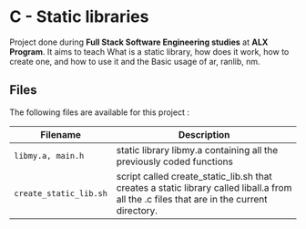 # C - Static libraries

Project done during **Full Stack Software Engineering studies** at **ALX Program**. It aims to teach What is a static library, how does it work, how to create one, and how to use it and the Basic usage of ar, ranlib, nm.

## Files
The following files are available for this project :

| Filename | Description |
| -------- | ----------- |
| `libmy.a, main.h`     |  static library libmy.a containing all the previously coded functions |
| `create_static_lib.sh`|script called create_static_lib.sh that creates a static library called liball.a from all the .c files that are in the current directory. |
